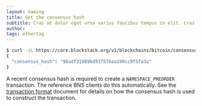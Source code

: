 ```yaml
---
layout: naming
title: Get the consensus hash
subtitle: Cras at dolor eget urna varius faucibus tempus in elit. Cras a dui imperdiet, tempus metus quis, pharetra turpis.
author:
tags: othertag
---
```



```bash
$ curl -sL https://core.blockstack.org/v1/blockchains/bitcoin/consensus
{
  "consensus_hash": "98adf31989bd937576aa190cc9f5fa3a"
}
```

A recent consensus hash is required to create a `NAMESPACE_PREORDER` transaction.  The reference
BNS clients do this automatically.  See the [transaction format](wire-format.md)
document for details on how the consensus hash is used to construct the
transaction.
